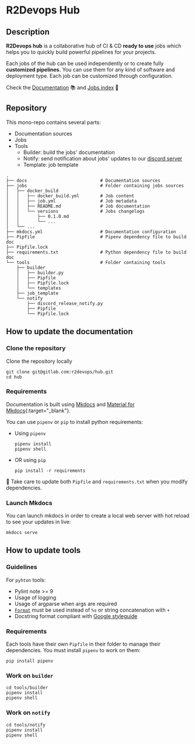 # R2Devops Hub

## Description

**R2Devops hub** is a collaborative hub of CI & CD **ready to use** jobs which
helps you to quickly build powerful pipelines for your projects.


Each jobs of the hub can be used independently or to create fully **customized pipelines.**
You can use them for any kind of software and deployment type. Each job can be
customized through configuration.

Check the [Documentation](https://r2devops.io) 📚 and [Jobs
index](https://r2devops.io/jobs/) 🚀

## Repository

This mono-repo contains several parts:

* Documentation sources
* Jobs
* Tools
    * Builder: build the jobs' documentation
    * Notify: send notification about jobs' updates to our [discord server](https://discord.gg/5QKpGqR)
    * Template: job template

```
.
├── docs                            # Documentation sources
├── jobs                            # Folder containing jobs sources
│   ├── docker_build
│   │   ├── docker_build.yml        # Job content
│   │   ├── job.yml                 # Job metadata
│   │   ├── README.md               # Job documentation
│   │   └── versions                # Jobs changelogs
│   │       ├── 0.1.0.md
│   │       └── ...
│   └── ...
├── mkdocs.yml                      # Documentation configuration
├── Pipfile                         # Pipenv dependency file to build doc
├── Pipfile.lock
├── requirements.txt                # Python dependency file to build doc
└── tools                           # Folder containing tools
    ├── builder
    │   ├── builder.py
    │   ├── Pipfile
    │   ├── Pipfile.lock
    │   └── templates
    ├── job_template
    └── notify
        ├── discord_release_notify.py
        ├── Pipfile
        └── Pipfile.lock
```

## How to update the documentation

### Clone the repository

Clone the repository locally

```shell
git clone git@gitlab.com:r2devops/hub.git
cd hub
```

### Requirements

Documentation is built using [Mkdocs](https://www.mkdocs.org) and [Material for
Mkdocs](https://squidfunk.github.io/mkdocs-material/){:target="_blank"}.

You can use `pipenv` or `pip` to install python requirements:

* Using `pipenv`

    ```shell
    pipenv install
    pipenv shell
    ```

* OR using `pip`

    ```shell
    pip install -r requirements
    ```

🚨 Take care to update both `Pipfile` and `requirements.txt` when you modify
dependencies.

### Launch Mkdocs

You can launch mkdocs in order to create a local web server with hot reload to
see your updates in live:

```shell
mkdocs serve
```

## How to update tools

### Guidelines

For `pyhton` tools: 

* Pylint note >= 9
* Usage of logging
* Usage of argparse when args are required
* [`Format`](https://docs.python.org/3/library/functions.html?highlight=format#format) must be used instead of `%s` or string concatenation with `+`
* Docstring format compliant with [Google styleguide](https://google.github.io/styleguide/pyguide.html#244-decision)

### Requirements

Each tools have their own `Pipfile` in their folder to manage their
dependencies. You must install `pipenv` to work on them:

```shell
pip install pipenv
```

### Work on `builder`

```shell
cd tools/builder
pipenv install
pipenv shell
```

### Work on `notify`

```shell
cd tools/notify
pipenv install
pipenv shell
```
